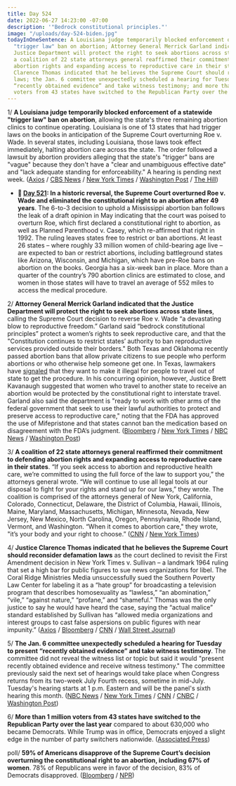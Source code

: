 ```yaml
---
title: Day 524
date: 2022-06-27 14:23:00 -07:00
description: '"Bedrock constitutional principles."'
image: "/uploads/day-524-biden.jpg"
todayInOneSentence: A Louisiana judge temporarily blocked enforcement of a statewide
  "trigger law" ban on abortion; Attorney General Merrick Garland indicated that the
  Justice Department will protect the right to seek abortions across state lines;
  a coalition of 22 state attorneys general reaffirmed their commitment to defending
  abortion rights and expanding access to reproductive care in their states; Justice
  Clarence Thomas indicated that he believes the Supreme Court should reconsider defamation
  laws; the Jan. 6 committee unexpectedly scheduled a hearing for Tuesday to present
  “recently obtained evidence” and take witness testimony; and more than 1 million
  voters from 43 states have switched to the Republican Party over the last year.
---
```


1/ **A Louisiana judge temporarily blocked enforcement of a statewide "trigger law" ban on abortion**, allowing the state's three remaining abortion clinics to continue operating. Louisiana is one of 13 states that had trigger laws on the books in anticipation of the Supreme Court overturning Roe v. Wade. In several states, including Louisiana, those laws took effect immediately, halting abortion care across the state. The order followed a lawsuit by abortion providers alleging that the state's "trigger" bans are "vague" because they don't have a "clear and unambiguous effective date" and "lack adequate standing for enforceability." A hearing is pending next week. ([Axios](https://www.axios.com/2022/06/27/abortion-louisiana-trigger-law-lawsuit-roe) / [CBS News](https://www.cbsnews.com/news/louisiana-abortion-trigger-ban-court-blocks/) / [New York Times](https://www.nytimes.com/2022/06/27/us/louisiana-trigger-law-blocked.html) / [Washington Post](https://www.washingtonpost.com/politics/2022/06/27/abortion-trigger-law-supreme-court/) / [The Hill](https://thehill.com/policy/healthcare/3538276-abortion-rights-proponents-challenge-louisiana-trigger-laws/))

* **📌 [Day 521](https://whatthefuckjusthappenedtoday.com/2022/06/24/day-521/#1-in-a-historic-reversal-the-supreme): In a historic reversal, the Supreme Court overturned Roe v. Wade and eliminated the constitutional right to an abortion after 49 years**. The 6-to-3 decision to uphold a Mississippi abortion ban follows the leak of a draft opinion in May indicating that the court was poised to overturn Roe, which first declared a constitutional right to abortion, as well as Planned Parenthood v. Casey, which re-affirmed that right in 1992. The ruling leaves states free to restrict or ban abortions. At least 26 states – where roughly 33 million women of child-bearing age live – are expected to ban or restrict abortions, including battleground states like Arizona, Wisconsin, and Michigan, which have pre-Roe bans on abortion on the books. Georgia has a six-week ban in place. More than a quarter of the country’s 790 abortion clinics are estimated to close, and women in those states will have to travel an average of 552 miles to access the medical procedure.

2/ **Attorney General Merrick Garland indicated that the Justice Department will protect the right to seek abortions across state lines**, calling the Supreme Court decision to reverse Roe v. Wade “a devastating blow to reproductive freedom.” Garland said “bedrock constitutional principles” protect a women’s rights to seek reproductive care, and that the "Constitution continues to restrict states’ authority to ban reproductive services provided outside their borders." Both Texas and Oklahoma recently passed abortion bans that allow private citizens to sue people who perform abortions or who otherwise help someone get one. In Texas, lawmakers have [signaled](https://www.texastribune.org/2022/05/09/texas-republicans-roe-wade-abortion-adoptions/) that they want to make it illegal for people to travel out of state to get the procedure. In his concurring opinion, however, Justice Brett Kavanaugh suggested that women who travel to another state to receive an abortion would be protected by the constitutional right to interstate travel. Garland also said the department is "ready to work with other arms of the federal government that seek to use their lawful authorities to protect and preserve access to reproductive care," noting that the FDA has approved the use of Mifepristone and that states cannot ban the medication based on disagreement with the FDA’s judgment. ([Bloomberg](https://www.bloomberg.com/news/articles/2022-06-24/garland-says-doj-will-protect-right-to-get-abortion-out-of-state?sref=MIBMEEoj) / [New York Times](https://www.nytimes.com/2022/06/24/us/garland-abortion-access-roe.html) / [NBC News](https://www.nbcnews.com/politics/justice-department/garland-signals-brewing-battle-gop-led-states-access-abortion-pills-rcna35231) / [Washington Post](https://www.washingtonpost.com/national-security/2022/06/24/garland-abortion-justice-ru486/))

3/ **A coalition of 22 state attorneys general reaffirmed their commitment to defending abortion rights and expanding access to reproductive care in their states**. “If you seek access to abortion and reproductive health care, we’re committed to using the full force of the law to support you,” the attorneys general wrote. “We will continue to use all legal tools at our disposal to fight for your rights and stand up for our laws,” they wrote. The coalition is comprised of the attorneys general of New York, California, Colorado, Connecticut, Delaware, the District of Columbia, Hawaii, Illinois, Maine, Maryland, Massachusetts, Michigan, Minnesota, Nevada, New Jersey, New Mexico, North Carolina, Oregon, Pennsylvania, Rhode Island, Vermont, and Washington. “When it comes to abortion care," they wrote, "it’s your body and your right to choose.” ([CNN](https://www.cnn.com/politics/live-news/abortion-roe-wade-supreme-court-06-27-22/h_efa52b80ede52b5e4a0f484f66f2ce6c) / [New York Times](https://www.nytimes.com/live/2022/06/27/us/abortion-roe-wade-supreme-court/abortion-rights-groups-take-up-the-fight-in-the-states?smid=url-share))

4/ **Justice Clarence Thomas indicated that he believes the Supreme Court should reconsider defamation laws** as the court declined to revisit the First Amendment decision in New York Times v. Sullivan – a landmark 1964 ruling that set a high bar for public figures to sue news organizations for libel. The Coral Ridge Ministries Media unsuccessfully sued the Southern Poverty Law Center for labeling it as a “hate group” for broadcasting a television program that describes homosexuality as “lawless,” “an abomination,” “vile,” “against nature,” “profane,” and “shameful.” Thomas was the only justice to say he would have heard the case, saying the “actual malice” standard established by Sullivan has “allowed media organizations and interest groups to cast false aspersions on public figures with near impunity.” ([Axios](https://www.axios.com/2022/06/27/clarence-thomas-media-libel-standard) / [Bloomberg](https://www.bloomberg.com/news/articles/2022-06-27/thomas-says-he-would-hear-hate-group-appeal-revisit-libel-law?sref=MIBMEEoj) / [CNN](https://www.cnn.com/2022/06/27/politics/supreme-court-new-york-times-sullivan/) / [Wall Street Journal](https://www.wsj.com/articles/supreme-court-declines-to-revisit-landmark-press-freedom-case-11656347624?mod=politics_lead_pos2))

5/ **The Jan. 6 committee unexpectedly scheduled a hearing for Tuesday to present “recently obtained evidence” and take witness testimony**. The committee did not reveal the witness list or topic but said it would "present recently obtained evidence and receive witness testimony." The committee previously said the next set of hearings would take place when Congress returns from its two-week July Fourth recess, sometime in mid-July. Tuesday's hearing starts at 1 p.m. Eastern and will be the panel's sixth hearing this month. ([NBC News](https://www.nbcnews.com/politics/congress/jan-6-panel-adds-last-minute-hearing-tuesday-afternoon-rcna35509) / [New York Times](https://www.nytimes.com/2022/06/27/us/politics/jan-6-hearing.html) / [CNN](https://www.cnn.com/2022/06/27/politics/january-6-committee-adds-hearing/index.html) / [CNBC](https://www.cnbc.com/2022/06/27/jan-6-committee-announces-surprise-hearing-for-tuesday-on-new-evidence.html) / [Washington Post](https://www.washingtonpost.com/politics/2022/06/27/abortion-midterms-biden-g7/#link-EWNX3WMCRBFLDE3NK4EINRXQEA))

6/ **More than 1 million voters from 43 states have switched to the Republican Party over the last year** compared to about 630,000 who became Democrats. While Trump was in office, Democrats enjoyed a slight edge in the number of party switchers nationwide. ([Associated Press](https://apnews.com/article/2022-midterm-elections-biden-covid-health-presidential-e50db07385831e67f866ec45402be8b9))

poll/ **59% of Americans disapprove of the Supreme Court’s decision overturning the constitutional right to an abortion, including 67% of women**. 78% of Republicans were in favor of the decision, 83% of Democrats disapproved. ([Bloomberg](https://www.bloomberg.com/news/articles/2022-06-26/supreme-court-s-roe-decision-disapproved-by-majority-in-cbs-poll?srnd=premium-canada&sref=MIBMEEoj) / [NPR](https://www.npr.org/2022/06/27/1107733632/poll-majorities-oppose-supreme-courts-abortion-ruling-and-worry-about-other-righ))